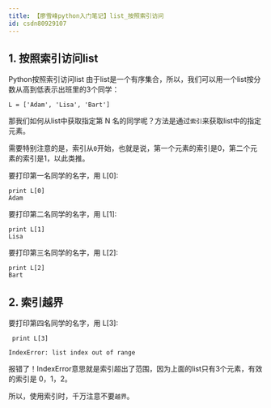 ```yaml
---
title: 【廖雪峰python入门笔记】list_按照索引访问
id: csdn80929107
---
```


## 1\. 按照索引访问list

Python按照索引访问list
由于list是一个有序集合，所以，我们可以用一个list按分数从高到低表示出班里的3个同学：

```
L = ['Adam', 'Lisa', 'Bart']
```

那我们如何从list中获取指定第 N 名的同学呢？方法是通过`索引`来获取list中的指定元素。

需要特别注意的是，索引从`0`开始，也就是说，第一个元素的索引是0，第二个元素的索引是1，以此类推。

要打印第一名同学的名字，用 L[0]:

```
print L[0]
Adam
```

要打印第二名同学的名字，用 L[1]:

```
print L[1]
Lisa
```

要打印第三名同学的名字，用 L[2]:

```
print L[2]
Bart
```

## 2\. 索引越界

要打印第四名同学的名字，用 L[3]:

```
 print L[3]
```

`IndexError: list index out of range`

报错了！IndexError意思就是索引超出了范围，因为上面的list只有3个元素，有效的索引是 0，1，2。

所以，使用索引时，千万注意不要`越界`。